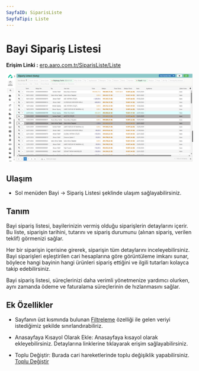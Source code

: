 ```yaml
---
SayfaID: SiparisListe
SayfaTipi: Liste
---
```


# Bayi Sipariş Listesi

**Erişim Linki :** [erp.aaro.com.tr/SiparisListe/Liste](https://erp.aaro.com.tr/SiparisListe/Liste?BayiMi=true&Kapali=false&TarihBas=!AyBasi(-3))

[![Image](../BayiSistemi/siparis.png)](siparis)

## Ulaşım 

- Sol menüden Bayi -> Sipariş Listesi şeklinde ulaşım sağlayabilirsiniz.

## Tanım

Bayi sipariş listesi, bayilerinizin vermiş olduğu siparişlerin detaylarını içerir. 
Bu liste, siparişin tarihini, tutarını ve sipariş durumunu (alınan sipariş, verilen teklif) görmenizi sağlar.

Her bir siparişin içerisine girerek, siparişin tüm detaylarını inceleyebilirsiniz. 
Bayi siparişleri eşleştirilen cari hesaplarına göre görüntüleme imkanı sunar, böylece hangi bayinin hangi ürünleri sipariş ettiğini ve ilgili tutarları kolayca takip edebilirsiniz.

Bayi sipariş listesi, süreçlerinizi daha verimli yönetmenize yardımcı olurken, aynı zamanda ödeme ve faturalama süreçlerinin de hızlanmasını sağlar.

## Ek Özellikler 

- Sayfanın üst kısmında bulunan [Filtreleme](../TemelOzellikler/SayfaKisitlari.md) özelliği ile gelen veriyi istediğimiz şekilde sınırlandırabiliriz.

- Anasayfaya Kısayol Olarak Ekle: Anasayfaya kısayol olarak ekleyebilirsiniz. Detaylarına linklerine tıklayarak erişim sağlayabilirsiniz.
- Toplu Değiştir: Burada cari hareketlerinde toplu değişiklik yapabilirsiniz. [Toplu Değiştir](../TemelOzellikler/TopluDegistir.md)








